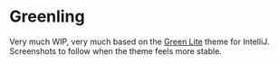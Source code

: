 # Greenling

Very much WIP, very much based on the [Green Lite](https://plugins.jetbrains.com/plugin/12893-green-lite-theme) theme for IntelliJ. Screenshots to follow when the theme feels more stable.
